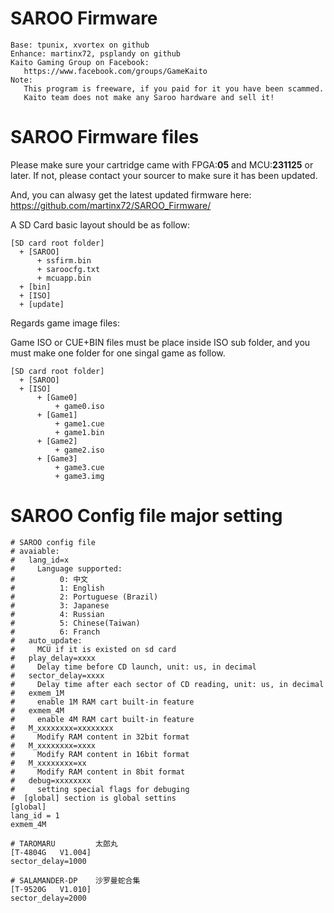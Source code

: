# SAROO Firmware

<pre><code class="fenced-code-block language-SAROO">Base: tpunix, xvortex on github
Enhance: martinx72, psplandy on github
Kaito Gaming Group on Facebook:
   https://www.facebook.com/groups/GameKaito
Note:
   This program is freeware, if you paid for it you have been scammed.
   Kaito team does not make any Saroo hardware and sell it!
</code></pre>

# SAROO Firmware files

Please make sure your cartridge came with FPGA:**05** and MCU:**231125** or later. If not, please contact your sourcer to make sure it has been updated.

And, you can alwasy get the latest updated firmware here: https://github.com/martinx72/SAROO_Firmware/

A SD Card basic layout should be as follow:

<pre><code class="fenced-code-block language-SAROO">[SD card root folder]
  + [SAROO]
      + ssfirm.bin
      + saroocfg.txt
      + mcuapp.bin
  + [bin]
  + [ISO]
  + [update]
</code></pre>

Regards game image files:

Game ISO or CUE+BIN files must be place inside ISO sub folder, and you must make one folder for one singal game as follow.

<pre><code class="fenced-code-block language-SAROO">[SD card root folder]
  + [SAROO]
  + [ISO]
      + [Game0]
          + game0.iso
      + [Game1] 
          + game1.cue
          + game1.bin
      + [Game2] 
          + game2.iso
      + [Game3] 
          + game3.cue
          + game3.img
</code></pre>

# SAROO Config file major setting

<pre><code class="fenced-code-block language-SAROO"># SAROO config file
# avaiable:
#   lang_id=x
#     Language supported:  
#          0: 中文  
#          1: English 
#          2: Portuguese (Brazil)
#          3: Japanese 
#          4: Russian 
#          5: Chinese(Taiwan) 
#          6: Franch
#   auto_update:
#     MCU if it is existed on sd card
#   play_delay=xxxx
#     Delay time before CD launch, unit: us, in decimal
#   sector_delay=xxxx
#     Delay time after each sector of CD reading, unit: us, in decimal
#   exmem_1M
#     enable 1M RAM cart built-in feature
#   exmem_4M
#     enable 4M RAM cart built-in feature
#   M_xxxxxxxx=xxxxxxxx
#     Modify RAM content in 32bit format
#   M_xxxxxxxx=xxxx
#     Modify RAM content in 16bit format
#   M_xxxxxxxx=xx
#     Modify RAM content in 8bit format
#   debug=xxxxxxxx
#     setting special flags for debuging
#  [global] section is global settins
[global]
lang_id = 1
exmem_4M

# TAROMARU         太郎丸
[T-4804G   V1.004]
sector_delay=1000

# SALAMANDER-DP    沙罗曼蛇合集
[T-9520G   V1.010]
sector_delay=2000
</code></pre>
